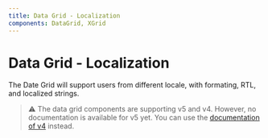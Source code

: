 ```yaml
---
title: Data Grid - Localization
components: DataGrid, XGrid
---
```


# Data Grid - Localization

<p class="description">The Date Grid will support users from different locale, with formating, RTL, and localized strings.</p>

> ⚠️ The data grid components are supporting v5 and v4. However, no documentation is available for v5 yet. You can use the [documentation of v4](https://material-ui.com/components/data-grid/) instead.
